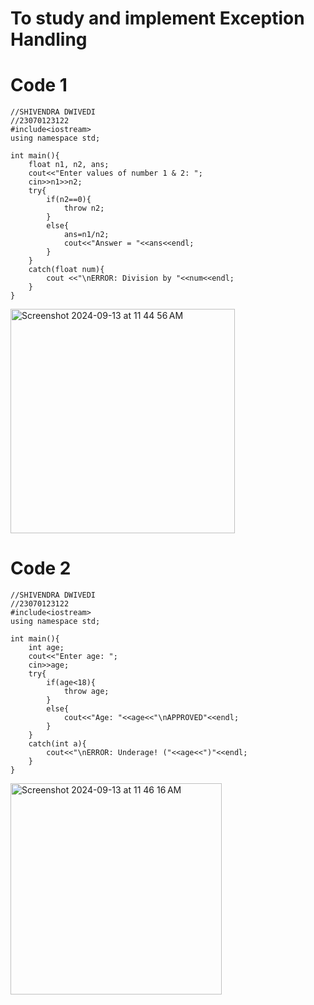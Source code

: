 # To study and implement Exception Handling

# Code 1
```
//SHIVENDRA DWIVEDI
//23070123122
#include<iostream>
using namespace std;

int main(){
    float n1, n2, ans;
    cout<<"Enter values of number 1 & 2: ";
    cin>>n1>>n2;
    try{
        if(n2==0){
            throw n2;
        }
        else{
            ans=n1/n2;
            cout<<"Answer = "<<ans<<endl;
        }
    }
    catch(float num){
        cout <<"\nERROR: Division by "<<num<<endl;
    }
}
```
<img width="359" alt="Screenshot 2024-09-13 at 11 44 56 AM" src="https://github.com/user-attachments/assets/a4660f3b-30bf-44ed-b026-8236e1a27e68">

# Code 2
```
//SHIVENDRA DWIVEDI
//23070123122
#include<iostream>
using namespace std;

int main(){
    int age;
    cout<<"Enter age: ";
    cin>>age;
    try{
        if(age<18){
            throw age;
        }
        else{
            cout<<"Age: "<<age<<"\nAPPROVED"<<endl;
        }
    }
    catch(int a){
        cout<<"\nERROR: Underage! ("<<age<<")"<<endl;
    }
}
```
<img width="338" alt="Screenshot 2024-09-13 at 11 46 16 AM" src="https://github.com/user-attachments/assets/13b51f66-ee8f-4905-9b46-4913d4978eae">

